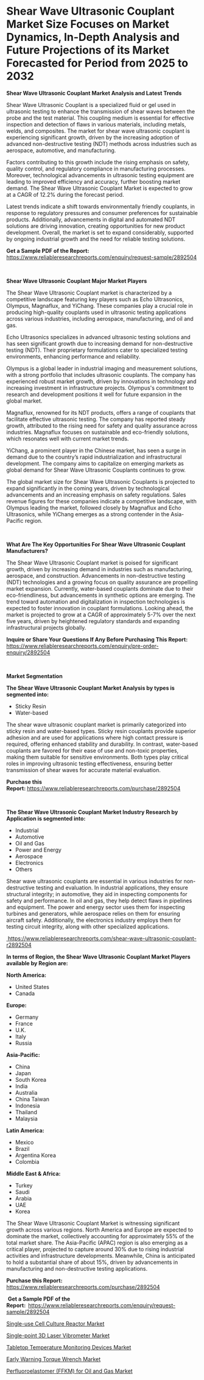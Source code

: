 <p><h1>Shear Wave Ultrasonic Couplant Market Size Focuses on Market Dynamics, In-Depth Analysis and Future Projections of its Market Forecasted for Period from 2025 to 2032</h1></p><p><strong>Shear Wave Ultrasonic Couplant Market Analysis and Latest Trends</strong></p>
<p><p>Shear Wave Ultrasonic Couplant is a specialized fluid or gel used in ultrasonic testing to enhance the transmission of shear waves between the probe and the test material. This coupling medium is essential for effective inspection and detection of flaws in various materials, including metals, welds, and composites. The market for shear wave ultrasonic couplant is experiencing significant growth, driven by the increasing adoption of advanced non-destructive testing (NDT) methods across industries such as aerospace, automotive, and manufacturing.</p><p>Factors contributing to this growth include the rising emphasis on safety, quality control, and regulatory compliance in manufacturing processes. Moreover, technological advancements in ultrasonic testing equipment are leading to improved efficiency and accuracy, further boosting market demand. The Shear Wave Ultrasonic Couplant Market is expected to grow at a CAGR of 12.2% during the forecast period. </p><p>Latest trends indicate a shift towards environmentally friendly couplants, in response to regulatory pressures and consumer preferences for sustainable products. Additionally, advancements in digital and automated NDT solutions are driving innovation, creating opportunities for new product development. Overall, the market is set to expand considerably, supported by ongoing industrial growth and the need for reliable testing solutions.</p></p>
<p><strong>Get a Sample PDF of the Report:&nbsp;</strong> <a href="https://www.reliableresearchreports.com/enquiry/request-sample/2892504?utm_campaign=48&utm_medium=2&utm_source=Github&utm_content=ia&utm_term=15032025&utm_id=shear-wave-ultrasonic-couplant">https://www.reliableresearchreports.com/enquiry/request-sample/2892504</a></p>
<p>&nbsp;</p>
<p><strong>Shear Wave Ultrasonic Couplant Major Market Players</strong></p>
<p><p>The Shear Wave Ultrasonic Couplant market is characterized by a competitive landscape featuring key players such as Echo Ultrasonics, Olympus, Magnaflux, and YiChang. These companies play a crucial role in producing high-quality couplants used in ultrasonic testing applications across various industries, including aerospace, manufacturing, and oil and gas.</p><p>Echo Ultrasonics specializes in advanced ultrasonic testing solutions and has seen significant growth due to increasing demand for non-destructive testing (NDT). Their proprietary formulations cater to specialized testing environments, enhancing performance and reliability.</p><p>Olympus is a global leader in industrial imaging and measurement solutions, with a strong portfolio that includes ultrasonic couplants. The company has experienced robust market growth, driven by innovations in technology and increasing investment in infrastructure projects. Olympus's commitment to research and development positions it well for future expansion in the global market.</p><p>Magnaflux, renowned for its NDT products, offers a range of couplants that facilitate effective ultrasonic testing. The company has reported steady growth, attributed to the rising need for safety and quality assurance across industries. Magnaflux focuses on sustainable and eco-friendly solutions, which resonates well with current market trends.</p><p>YiChang, a prominent player in the Chinese market, has seen a surge in demand due to the country’s rapid industrialization and infrastructural development. The company aims to capitalize on emerging markets as global demand for Shear Wave Ultrasonic Couplants continues to grow.</p><p>The global market size for Shear Wave Ultrasonic Couplants is projected to expand significantly in the coming years, driven by technological advancements and an increasing emphasis on safety regulations. Sales revenue figures for these companies indicate a competitive landscape, with Olympus leading the market, followed closely by Magnaflux and Echo Ultrasonics, while YiChang emerges as a strong contender in the Asia-Pacific region.</p></p>
<p>&nbsp;</p>
<p><strong>What Are The Key Opportunities For Shear Wave Ultrasonic Couplant Manufacturers?</strong></p>
<p><p>The Shear Wave Ultrasonic Couplant market is poised for significant growth, driven by increasing demand in industries such as manufacturing, aerospace, and construction. Advancements in non-destructive testing (NDT) technologies and a growing focus on quality assurance are propelling market expansion. Currently, water-based couplants dominate due to their eco-friendliness, but advancements in synthetic options are emerging. The trend toward automation and digitalization in inspection technologies is expected to foster innovation in couplant formulations. Looking ahead, the market is projected to grow at a CAGR of approximately 5-7% over the next five years, driven by heightened regulatory standards and expanding infrastructural projects globally.</p></p>
<p><strong>Inquire or Share Your Questions If Any Before Purchasing This Report:</strong> <a href="https://www.reliableresearchreports.com/enquiry/pre-order-enquiry/2892504?utm_campaign=48&utm_medium=2&utm_source=Github&utm_content=ia&utm_term=15032025&utm_id=shear-wave-ultrasonic-couplant">https://www.reliableresearchreports.com/enquiry/pre-order-enquiry/2892504</a></p>
<p>&nbsp;</p>
<p><strong>Market Segmentation</strong></p>
<p><strong>The Shear Wave Ultrasonic Couplant Market Analysis by types is segmented into:</strong></p>
<p><ul><li>Sticky Resin</li><li>Water-based</li></ul></p>
<p><p>The shear wave ultrasonic couplant market is primarily categorized into sticky resin and water-based types. Sticky resin couplants provide superior adhesion and are used for applications where high contact pressure is required, offering enhanced stability and durability. In contrast, water-based couplants are favored for their ease of use and non-toxic properties, making them suitable for sensitive environments. Both types play critical roles in improving ultrasonic testing effectiveness, ensuring better transmission of shear waves for accurate material evaluation.</p></p>
<p><strong>Purchase this Report:&nbsp;</strong><a href="https://www.reliableresearchreports.com/purchase/2892504?utm_campaign=48&utm_medium=2&utm_source=Github&utm_content=ia&utm_term=15032025&utm_id=shear-wave-ultrasonic-couplant">https://www.reliableresearchreports.com/purchase/2892504</a></p>
<p>&nbsp;</p>
<p><strong>The Shear Wave Ultrasonic Couplant Market Industry Research by Application is segmented into:</strong></p>
<p><ul><li>Industrial</li><li>Automotive</li><li>Oil and Gas</li><li>Power and Energy</li><li>Aerospace</li><li>Electronics</li><li>Others</li></ul></p>
<p><p>Shear wave ultrasonic couplants are essential in various industries for non-destructive testing and evaluation. In industrial applications, they ensure structural integrity; in automotive, they aid in inspecting components for safety and performance. In oil and gas, they help detect flaws in pipelines and equipment. The power and energy sector uses them for inspecting turbines and generators, while aerospace relies on them for ensuring aircraft safety. Additionally, the electronics industry employs them for testing circuit integrity, along with other specialized applications.</p></p>
<p><a href="https://www.reliableresearchreports.com/shear-wave-ultrasonic-couplant-r2892504?utm_campaign=48&utm_medium=2&utm_source=Github&utm_content=ia&utm_term=15032025&utm_id=shear-wave-ultrasonic-couplant">&nbsp;https://www.reliableresearchreports.com/shear-wave-ultrasonic-couplant-r2892504</a></p>
<p><strong>In terms of Region, the Shear Wave Ultrasonic Couplant Market Players available by Region are:</strong></p>
<p>
    <p> <strong> North America: </strong>
        <ul>
            <li>United States</li>
            <li>Canada</li>
        </ul>
        </p> 
    <p> <strong> Europe: </strong>
        <ul>
            <li>Germany</li>
            <li>France</li>
            <li>U.K.</li>
            <li>Italy</li>
            <li>Russia</li>
        </ul>
        </p> 
    <p> <strong> Asia-Pacific: </strong>
        <ul>
            <li>China</li>
            <li>Japan</li>
            <li>South Korea</li>
            <li>India</li>
            <li>Australia</li>
            <li>China Taiwan</li>
            <li>Indonesia</li>
            <li>Thailand</li>
            <li>Malaysia</li>
        </ul>
        </p> 
    <p> <strong> Latin America: </strong>
        <ul>
            <li>Mexico</li>
            <li>Brazil</li>
            <li>Argentina Korea</li>
            <li>Colombia</li>
        </ul>
        </p> 
    <p> <strong> Middle East & Africa: </strong>
        <ul>
            <li>Turkey</li>
            <li>Saudi</li>
            <li>Arabia</li>
            <li>UAE</li>
            <li>Korea</li>
        </ul>
    </p>
    </p>
<p><p>The Shear Wave Ultrasonic Couplant Market is witnessing significant growth across various regions. North America and Europe are expected to dominate the market, collectively accounting for approximately 55% of the total market share. The Asia-Pacific (APAC) region is also emerging as a critical player, projected to capture around 30% due to rising industrial activities and infrastructure developments. Meanwhile, China is anticipated to hold a substantial share of about 15%, driven by advancements in manufacturing and non-destructive testing applications.</p></p>
<p><strong>Purchase this Report: </strong><a href="https://www.reliableresearchreports.com/purchase/2892504?utm_campaign=48&utm_medium=2&utm_source=Github&utm_content=ia&utm_term=15032025&utm_id=shear-wave-ultrasonic-couplant">https://www.reliableresearchreports.com/purchase/2892504</a></p>
<p>&nbsp;<strong>Get a Sample PDF of the Report:&nbsp;&nbsp;</strong><a href="https://www.reliableresearchreports.com/enquiry/request-sample/2892504?utm_campaign=48&utm_medium=2&utm_source=Github&utm_content=ia&utm_term=15032025&utm_id=shear-wave-ultrasonic-couplant">https://www.reliableresearchreports.com/enquiry/request-sample/2892504</a></p>
<p><strong></strong></p>
<p><p><a href="https://github.com/hutchkloor4x/Market-Research-Report-List-1/blob/main/single-use-cell-culture-reactor-market.md?utm_campaign=48&utm_medium=2&utm_source=Github&utm_content=ia&utm_term=15032025&utm_id=shear-wave-ultrasonic-couplant">Single-use Cell Culture Reactor Market</a></p><p><a href="https://github.com/berkemiars2j/Market-Research-Report-List-1/blob/main/single-point-3d-laser-vibrometer-market.md?utm_campaign=48&utm_medium=2&utm_source=Github&utm_content=ia&utm_term=15032025&utm_id=shear-wave-ultrasonic-couplant">Single-point 3D Laser Vibrometer Market</a></p><p><a href="https://github.com/kimanyuzuga/Market-Research-Report-List-1/blob/main/tabletop-temperature-monitoring-devices-market.md?utm_campaign=48&utm_medium=2&utm_source=Github&utm_content=ia&utm_term=15032025&utm_id=shear-wave-ultrasonic-couplant">Tabletop Temperature Monitoring Devices Market</a></p><p><a href="https://github.com/lalkobrinarb/Market-Research-Report-List-1/blob/main/early-warning-torque-wrench-market.md?utm_campaign=48&utm_medium=2&utm_source=Github&utm_content=ia&utm_term=15032025&utm_id=shear-wave-ultrasonic-couplant">Early Warning Torque Wrench Market</a></p><p><a href="https://github.com/variothonia/Market-Research-Report-List-1/blob/main/perfluoroelastomer-ffkm-for-oil-and-gas-market.md?utm_campaign=48&utm_medium=2&utm_source=Github&utm_content=ia&utm_term=15032025&utm_id=shear-wave-ultrasonic-couplant">Perfluoroelastomer (FFKM) for Oil and Gas Market</a></p></p>